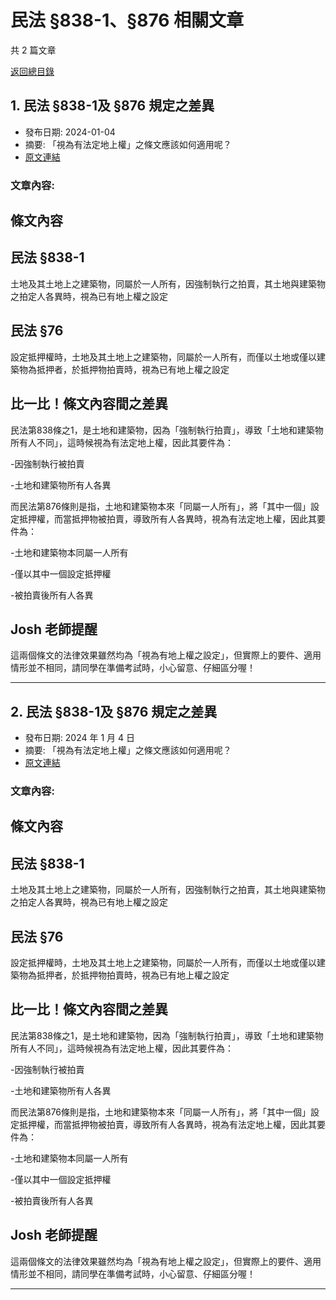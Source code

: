 # 民法 §838-1、§876 相關文章

共 2 篇文章

[返回總目錄](00_總目錄.md)

## 1. 民法 §838-1及 §876 規定之差異

- 發布日期: 2024-01-04
- 摘要: 「視為有法定地上權」之條文應該如何適用呢？
- [原文連結](https://www.jasper-realestate.com/%e6%b0%91%e6%b3%95-838-1%e5%8f%8a-876-%e8%a6%8f%e5%ae%9a%e4%b9%8b%e5%b7%ae%e7%95%b0/)

### 文章內容:

## 條文內容

## 民法 §838-1

土地及其土地上之建築物，同屬於一人所有，因強制執行之拍賣，其土地與建築物之拍定人各異時，視為已有地上權之設定

## 民法 §76

設定抵押權時，土地及其土地上之建築物，同屬於一人所有，而僅以土地或僅以建築物為抵押者，於抵押物拍賣時，視為已有地上權之設定

## 比一比！條文內容間之差異

民法第838條之1，是土地和建築物，因為「強制執行拍賣」，導致「土地和建築物所有人不同」，這時候視為有法定地上權，因此其要件為：

-因強制執行被拍賣

-土地和建築物所有人各異

而民法第876條則是指，土地和建築物本來「同屬一人所有」，將「其中一個」設定抵押權，而當抵押物被拍賣，導致所有人各異時，視為有法定地上權，因此其要件為：

-土地和建築物本同屬一人所有

-僅以其中一個設定抵押權

-被拍賣後所有人各異

## Josh 老師提醒

這兩個條文的法律效果雖然均為「視為有地上權之設定」，但實際上的要件、適用情形並不相同，請同學在準備考試時，小心留意、仔細區分喔！

---

## 2. 民法 §838-1及 §876 規定之差異

- 發布日期: 2024 年 1 月 4 日
- 摘要: 「視為有法定地上權」之條文應該如何適用呢？
- [原文連結](https://www.jasper-realestate.com/%e6%b0%91%e6%b3%95-838-1%e5%8f%8a-876-%e8%a6%8f%e5%ae%9a%e4%b9%8b%e5%b7%ae%e7%95%b0/)

### 文章內容:

## 條文內容

## 民法 §838-1

土地及其土地上之建築物，同屬於一人所有，因強制執行之拍賣，其土地與建築物之拍定人各異時，視為已有地上權之設定

## 民法 §76

設定抵押權時，土地及其土地上之建築物，同屬於一人所有，而僅以土地或僅以建築物為抵押者，於抵押物拍賣時，視為已有地上權之設定

## 比一比！條文內容間之差異

民法第838條之1，是土地和建築物，因為「強制執行拍賣」，導致「土地和建築物所有人不同」，這時候視為有法定地上權，因此其要件為：

-因強制執行被拍賣

-土地和建築物所有人各異

而民法第876條則是指，土地和建築物本來「同屬一人所有」，將「其中一個」設定抵押權，而當抵押物被拍賣，導致所有人各異時，視為有法定地上權，因此其要件為：

-土地和建築物本同屬一人所有

-僅以其中一個設定抵押權

-被拍賣後所有人各異

## Josh 老師提醒

這兩個條文的法律效果雖然均為「視為有地上權之設定」，但實際上的要件、適用情形並不相同，請同學在準備考試時，小心留意、仔細區分喔！

---


